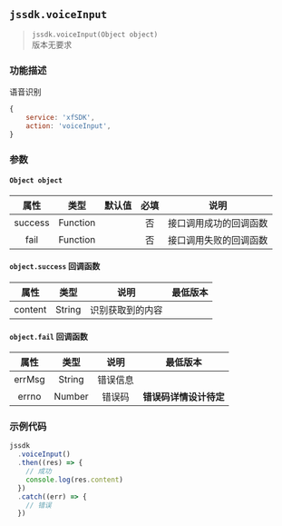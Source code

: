 ## `jssdk.voiceInput`

> `jssdk.voiceInput(Object object)` <br/> 版本无要求

### 功能描述

语音识别

```js
{
    service: 'xfSDK',
    action: 'voiceInput',
}
```

### 参数

#### `Object object`

|  属性   |   类型   | 默认值 | 必填 |          说明          |
| :-----: | :------: | :----: | :--: | :--------------------: |
| success | Function |        |  否  | 接口调用成功的回调函数 |
|  fail   | Function |        |  否  | 接口调用失败的回调函数 |

#### `object.success` 回调函数

|  属性   |  类型  |       说明       | 最低版本 |
| :-----: | :----: | :--------------: | :------: |
| content | String | 识别获取到的内容 |          |

#### `object.fail` 回调函数

|  属性  |  类型  |   说明   |        最低版本        |
| :----: | :----: | :------: | :--------------------: |
| errMsg | String | 错误信息 |                        |
| errno  | Number |  错误码  | **错误码详情设计待定** |

### 示例代码

```js
jssdk
  .voiceInput()
  .then((res) => {
    // 成功
    console.log(res.content)
  })
  .catch((err) => {
    // 错误
  })
```
